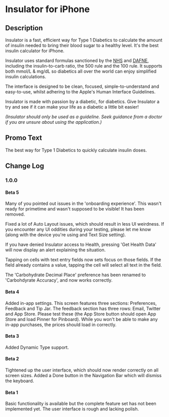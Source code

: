 # Insulator for iPhone

## Description
Insulator is a fast, efficient way for Type 1 Diabetics to calculate the amount of insulin needed to bring their blood sugar to a healthy level. It's the best insulin calculator for iPhone.

Insulator uses standard formulas sanctioned by the [NHS](www.nhs.uk) and [DAFNE](http://www.dafne.uk.com), including the insulin-to-carb ratio, the 500 rule and the 100 rule. It supports both mmol/L & mg/dL so diabetics all over the world can enjoy simplified insulin calculations.

The interface is designed to be clean, focused, simple-to-understand and easy-to-use, whilst adhering to the Apple's Human Interface Guidelines.

Insulator is made with passion by a diabetic, for diabetics. Give Insulator a try and see if it can make your life as a diabetic a little bit easier!

_(Insulator should only be used as a guideline. Seek guidance from a doctor if you are unsure about using the application.)_

## Promo Text
The best way for Type 1 Diabetics to quickly calculate insulin doses.

## Change Log
### 1.0.0
#### Beta 5
Many of you pointed out issues in the 'onboarding experience'. This wasn't ready for primetime and wasn't supposed to be visible! It has been removed.

Fixed a lot of Auto Layout issues, which should result in less UI weirdness. If you encounter any UI oddities during your testing, please let me know (along with the device you're using and Text Size setting).

If you have denied Insulator access to Health, pressing 'Get Health Data' will now display an alert explaining the situation.

Tapping on cells with text entry fields now sets focus on those fields. If the field already contains a value, tapping the cell will select all text in the field.

The 'Carbohydrate Decimal Place' preference has been renamed to 'Carbohdyrate Accuracy', and now works correctly.

#### Beta 4
Added in-app settings. This screen features three sections: Preferences, Feedback and Tip Jar. The feedback section has three rows: Email, Twitter and App Store. Please test these (the App Store button should open App Store and load Pinner for Pinboard). While you won't be able to make any in-app purchases, the prices should load in correctly.

#### Beta 3
Added Dynamic Type support.
#### Beta 2
Tightened up the user interface, which should now render correctly on all screen sizes. Added a Done button in the Navigation Bar which will dismiss the keyboard.

#### Beta 1
Basic functionality is available but the complete feature set has not been implemented yet. The user interface is rough and lacking polish.
